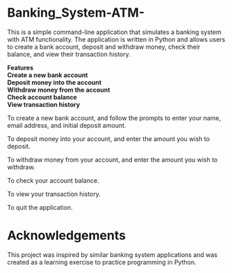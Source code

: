 # Banking_System-ATM-
This is a simple command-line application that simulates a banking system with ATM functionality. The application is written in Python and allows users to create a bank account, deposit and withdraw money, check their balance, and view their transaction history.

**Features**<br />
**Create a new bank account**<br />
**Deposit money into the account**<br />
**Withdraw money from the account**<br />
**Check account balance**<br />
**View transaction history**<br />

To create a new bank account,  and follow the prompts to enter your name, email address, and initial deposit amount.

To deposit money into your account,  and enter the amount you wish to deposit.

To withdraw money from your account,  and enter the amount you wish to withdraw.

To check your account balance.

To view your transaction history.

To quit the application.

# Acknowledgements<br />
This project was inspired by similar banking system applications and was created as a learning exercise to practice programming in Python.

